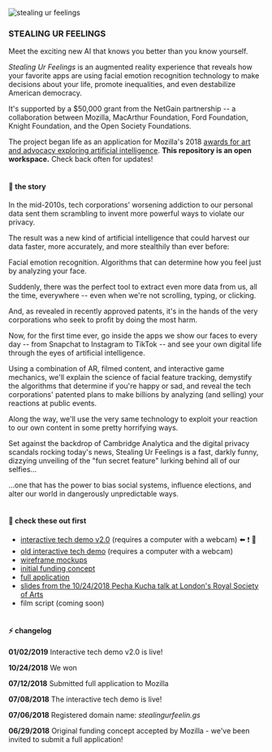 ![stealing ur feelings](https://github.com/noahlevenson/stealing-ur-feelings/blob/master/suf_gif_01032018.gif)

### STEALING UR FEELINGS

Meet the exciting new AI that knows you better than you know yourself.

*Stealing Ur Feelings* is an augmented reality experience that reveals how your favorite apps are using facial emotion recognition technology to make decisions about your life, promote inequalities, and even destabilize American democracy.

It's supported by a $50,000 grant from the NetGain partnership -- a collaboration between Mozilla, MacArthur Foundation, Ford Foundation, Knight Foundation, and the Open Society Foundations. 

The project began life as an application for Mozilla's 2018 [awards for art and advocacy exploring artificial intelligence](https://blog.mozilla.org/blog/2018/06/04/mozilla-announces-225000-for-art-and-advocacy-exploring-artificial-intelligence/). **This repository is an open workspace.** Check back often for updates!
<br/><br/>

#### :pencil: the story
In the mid-2010s, tech corporations' worsening addiction to our personal data sent them scrambling to invent more powerful ways to violate our privacy.

The result was a new kind of artificial intelligence that could harvest our data faster, more accurately, and more stealthily than ever before:

Facial emotion recognition. Algorithms that can determine how you feel just by analyzing your face. 

Suddenly, there was the perfect tool to extract even more data from us, all the time, everywhere -- even when we're not scrolling, typing, or clicking.

And, as revealed in recently approved patents, it's in the hands of the very corporations who seek to profit by doing the most harm.

Now, for the first time ever, go inside the apps we show our faces to every day -- from Snapchat to Instagram to TikTok -- and see your own digital life through the eyes of artificial intelligence.  

Using a combination of AR, filmed content, and interactive game mechanics, we'll explain the science of facial feature tracking,  demystify the algorithms that determine if you're happy or sad, and reveal the tech corporations' patented plans to make billions by analyzing (and selling) your reactions at public events.

Along the way, we'll use the very same technology to exploit your reaction to our own content in some pretty horrifying ways.

Set against the backdrop of Cambridge Analytica and the digital privacy scandals rocking today's news, Stealing Ur Feelings is a fast, darkly funny, dizzying unveiling of the "fun secret feature" lurking behind all of our selfies...

...one that has the power to bias social systems, influence elections, and alter our world in dangerously unpredictable ways.
<br/><br/>

#### :eyes: check these out first 
* [interactive tech demo v2.0](https://noahlevenson.github.io/stealing-ur-feelings/tech-demo-v2/) (requires a computer with a webcam) :arrow_left: :exclamation: :movie_camera:
* [old interactive tech demo](https://noahlevenson.github.io/stealing-ur-feelings/tech-demo/) (requires a computer with a webcam) 
* [wireframe mockups](https://noahlevenson.github.io/stealing-ur-feelings/media/wireframes_07112018.pdf)
* [initial funding concept](https://github.com/noahlevenson/stealing-ur-feelings/blob/master/media/initial-funding-concept.md)
* [full application](https://github.com/noahlevenson/stealing-ur-feelings/blob/master/media/full-application.md)
* [slides from the 10/24/2018 Pecha Kucha talk at London's Royal Society of Arts](https://docs.google.com/presentation/d/e/2PACX-1vSGp751HRvqRZc-oWQM_JA9mb0IfSe8w2bBLbMmNi3-fb2gRVuUeyUqYsko0Gatd53z2BETPx-63Ybk/pub?start=false&loop=false&delayms=20000)
* film script (coming soon)
<br/><br/>

#### :zap: changelog
**01/02/2019** Interactive tech demo v2.0 is live!

**10/24/2018** We won 

**07/12/2018** Submitted full application to Mozilla

**07/08/2018** The interactive tech demo is live!

**07/06/2018** Registered domain name: *stealingurfeelin.gs*

**06/29/2018** Original funding concept accepted by Mozilla - we've been invited to submit a full application! 

